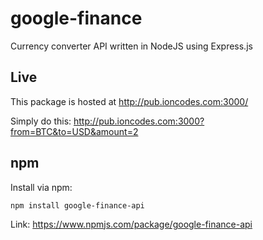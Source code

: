 # google-finance
Currency converter API written in NodeJS using Express.js

## Live
This package is hosted at http://pub.ioncodes.com:3000/

Simply do this:
http://pub.ioncodes.com:3000?from=BTC&to=USD&amount=2

## npm
Install via npm:
```
npm install google-finance-api
```

Link: https://www.npmjs.com/package/google-finance-api
